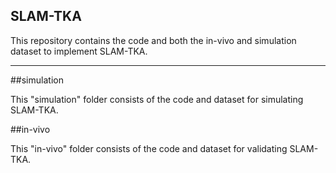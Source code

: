 ## SLAM-TKA

This repository contains the code and both the in-vivo and simulation dataset to implement SLAM-TKA.

---

##simulation

This "simulation" folder consists of the code and dataset for simulating SLAM-TKA.


##in-vivo

This "in-vivo" folder consists of the code and dataset for validating SLAM-TKA.
